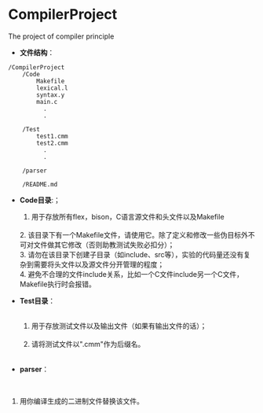 # CompilerProject
The project of compiler principle

- **文件结构**：
```TXT
/CompilerProject
    /Code
		Makefile
		lexical.l
		syntax.y
		main.c
		  .
		  .
	
    /Test
		test1.cmm
		test2.cmm
		  .
		  .
	
    /parser
	
    /README.md
```

- **Code目录**:；
  <br>

  1. 用于存放所有flex，bison，C语言源文件和头文件以及Makefile
   <br>
  2. 该目录下有一个Makefile文件，请使用它。除了定义和修改一些伪目标外不可对文件做其它修改（否则助教测试失败必扣分）；
   <br>
	3. 请勿在该目录下创建子目录（如include、src等），实验的代码量还没有复杂到需要将头文件以及源文件分开管理的程度；
   <br>
	4. 避免不合理的文件include关系，比如一个C文件include另一个C文件，Makefile执行时会报错。
	<br>
- **Test目录**：	
  <br>

  1. 用于存放测试文件以及输出文件（如果有输出文件的话）；
  <br>

  2. 请将测试文件以".cmm"作为后缀名。
  <br>

- **parser**：	
<br>

  1. 用你编译生成的二进制文件替换该文件。

